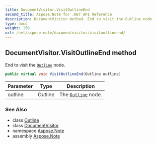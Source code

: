 ```yaml
---
title: DocumentVisitor.VisitOutlineEnd
second_title: Aspose.Note for .NET API Reference
description: DocumentVisitor method. End to visit the Outline node
type: docs
weight: 150
url: /net/aspose.note/documentvisitor/visitoutlineend/
---
```

## DocumentVisitor.VisitOutlineEnd method

End to visit the [`Outline`](../../outline/) node.

```csharp
public virtual void VisitOutlineEnd(Outline outline)
```

| Parameter | Type | Description |
| --- | --- | --- |
| outline | Outline | The [`Outline`](../../outline/) node. |

### See Also

* class [Outline](../../outline/)
* class [DocumentVisitor](../)
* namespace [Aspose.Note](../../documentvisitor/)
* assembly [Aspose.Note](../../../)


